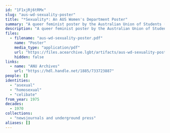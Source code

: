 ```yaml
---
id: "1F1xjRj6tRMx"
slug: "aus-wd-sexuality-poster"
title: "*Sexuality*: An AUS Women's Department Poster"
summary: "A queer feminist poster by the Australian Union of Students (AUS) Women's Department. References both asexuality and celibacy."
description: "A queer feminist poster by the Australian Union of Students (AUS) Women's Department. Text on the poster reads: \"Sexuality. Homosexual, heterosexual, asexual, celibate, being in touch with our bodies. We demand the freedom to enjoy non-exploitative relationships. An AUS Women's Department poster.\" The poster is not dated but was likely published around the same time as the 1975 AUS Women's Department pamphlet titled \"Sexuality\"."
files:
  - filename: "aus-wd-sexuality-poster.pdf"
    name: "Poster"
    media_type: "application/pdf"
    url: "https://files.acearchive.lgbt/artifacts/aus-wd-sexuality-poster/aus-wd-sexuality-poster.pdf"
    hidden: false
links:
  - name: "ANU Archives"
    url: "https://hdl.handle.net/1885/733723887"
people: []
identities:
  - "asexual"
  - "homosexual"
  - "celibate"
from_year: 1975
decades:
  - 1970
collections:
  - "newsjournals and underground press"
aliases: []
---
```

